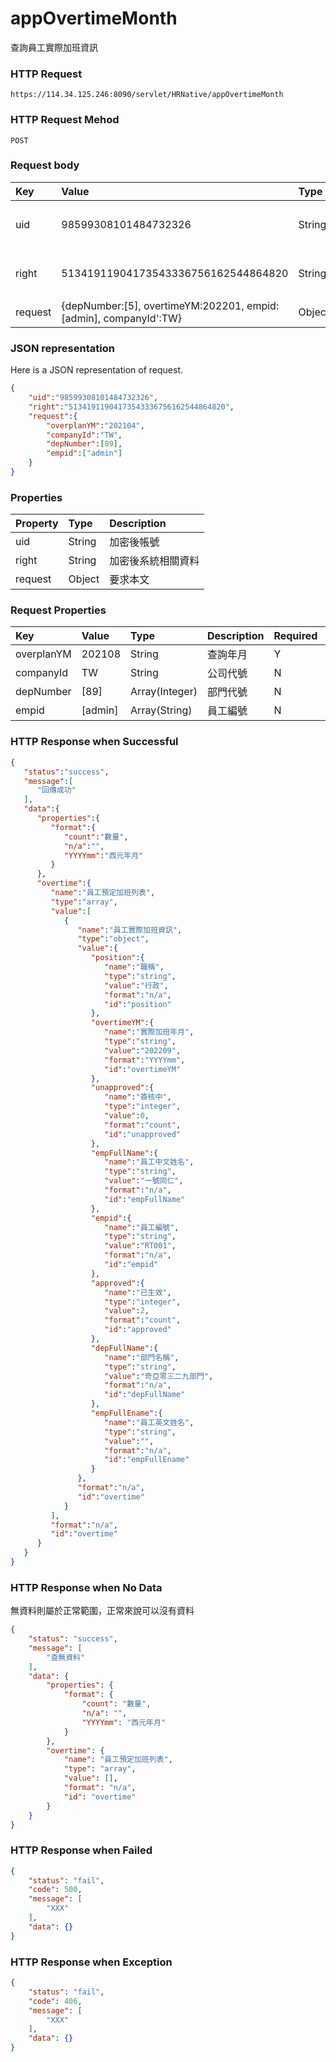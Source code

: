 # appOvertimeMonth
查詢員工實際加班資訊

### HTTP Request
```
https://114.34.125.246:8090/servlet/HRNative/appOvertimeMonth
```

### HTTP Request Mehod
```
POST
```

### Request body
| Key | Value | Type | Description |
|:----------|:-------------|:-----|:------------|
| uid | 98599308101484732326 | String | 需透過appLogin取得
| right | 51341911904173543336756162544864820 | String | 需透過appLogin取得 |
| request | {depNumber:[5], overtimeYM:202201, empid:[admin], companyId':TW} | Object | 查詢條件

### JSON representation
Here is a JSON representation of request.
```json
{
    "uid":"98599308101484732326",
    "right":"51341911904173543336756162544864820",
    "request":{
        "overplanYM":"202104", 
        "companyId":"TW",
        "depNumber":[89], 
        "empid":["admin"]
    }
}
```

### Properties
| Property | Type | Description |
|:---------|:-----|:------------|
| uid   | String | 加密後帳號 |
| right | String | 加密後系統相關資料 |
| request | Object | 要求本文 |

### Request Properties
| Key | Value | Type | Description | Required | Format |
|:----------|:-------------|:-----|:------------|:------------|:------------|
| overplanYM | 202108 | String | 查詢年月 | Y | AC(YYYYmm) |
| companyId | TW | String | 公司代號 | N | n/a |
| depNumber | [89] | Array(Integer) | 部門代號 | N | n/a |
| empid | [admin] | Array(String) | 員工編號 | N | n/a |


### HTTP Response when Successful
```json
{
   "status":"success",
   "message":[
      "回傳成功"
   ],
   "data":{
      "properties":{
         "format":{
            "count":"數量",
            "n/a":"",
            "YYYYmm":"西元年月"
         }
      },
      "overtime":{
         "name":"員工預定加班列表",
         "type":"array",
         "value":[
            {
               "name":"員工實際加班資訊",
               "type":"object",
               "value":{
                  "position":{
                     "name":"職稱",
                     "type":"string",
                     "value":"行政",
                     "format":"n/a",
                     "id":"position"
                  },
                  "overtimeYM":{
                     "name":"實際加班年月",
                     "type":"string",
                     "value":"202209",
                     "format":"YYYYmm",
                     "id":"overtimeYM"
                  },
                  "unapproved":{
                     "name":"簽核中",
                     "type":"integer",
                     "value":0,
                     "format":"count",
                     "id":"unapproved"
                  },
                  "empFullName":{
                     "name":"員工中文姓名",
                     "type":"string",
                     "value":"一號同仁",
                     "format":"n/a",
                     "id":"empFullName"
                  },
                  "empid":{
                     "name":"員工編號",
                     "type":"string",
                     "value":"RT001",
                     "format":"n/a",
                     "id":"empid"
                  },
                  "approved":{
                     "name":"已生效",
                     "type":"integer",
                     "value":2,
                     "format":"count",
                     "id":"approved"
                  },
                  "depFullName":{
                     "name":"部門名稱",
                     "type":"string",
                     "value":"奇亞零三二九部門",
                     "format":"n/a",
                     "id":"depFullName"
                  },
                  "empFullEname":{
                     "name":"員工英文姓名",
                     "type":"string",
                     "value":"",
                     "format":"n/a",
                     "id":"empFullEname"
                  }
               },
               "format":"n/a",
               "id":"overtime"
            }
         ],
         "format":"n/a",
         "id":"overtime"
      }
   }
}
```

### HTTP Response when No Data
無資料則屬於正常範圍，正常來說可以沒有資料
```json
{
    "status": "success",
    "message": [
        "查無資料"
    ],
    "data": {
        "properties": {
            "format": {
                "count": "數量",
                "n/a": "",
                "YYYYmm": "西元年月"
            }
        },
        "overtime": {
            "name": "員工預定加班列表",
            "type": "array",
            "value": [],
            "format": "n/a",
            "id": "overtime"
        }
    }
}
```

### HTTP Response when Failed
```json
{
    "status": "fail",
    "code": 500,
    "message": [
        "XXX"
    ],
    "data": {}
}
```

### HTTP Response when Exception
```json
{
    "status": "fail",
    "code": 406,
    "message": [
        "XXX"
    ],
    "data": {}
}
```
